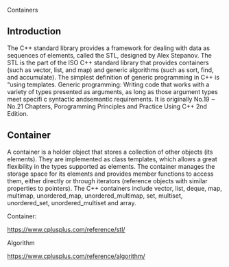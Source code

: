 Containers
 

## Introduction

The C++ standard library provides a framework for dealing with data as sequences of elements, called the STL, designed by Alex Stepanov. The STL is the part of the ISO C++ standard library that provides containers (such as vector, list, and map) and generic algorithms (such as sort, find, and accumulate). The simplest definition of generic programming in C++ is “using templates. Generic programming: Writing code that works with a variety of types presented as arguments, as long as those argument types meet specifi c syntactic andsemantic requirements. It is originally No.19 ~ No.21 Chapters, Porogramming Principles and Practice Using C++ 2nd Edition.

## Container

A container is a holder object that stores a collection of other objects (its elements). They are implemented as class templates, which allows a great flexibility in the types supported as elements. The container manages the storage space for its elements and provides member functions to access them, either directly or through iterators (reference objects with similar properties to pointers). The C++ containers include vector, list, deque, map, multimap, unordered_map, unordered_multimap, set, multiset, unordered_set, unordered_multiset and array. 

Container:

https://www.cplusplus.com/reference/stl/

Algorithm

https://www.cplusplus.com/reference/algorithm/
